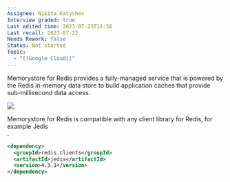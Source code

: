 ```yaml
---
Assignee: Nikita Katyshev
Interview graded: true
Last edited time: 2023-07-23T12:38
Last recall: 2023-07-22
Needs Rework: false
Status: Not started
Topic:
  - "[[Google Cloud]]"
---
```

Memorystore for Redis provides a fully-managed service that is powered by the Redis in-memory data store to build application caches that provide sub-millisecond data access.

[![](https://lh6.googleusercontent.com/bv5bs5jb7KIf3WG1gl33PaQ6bOgh_UufSZoq5ixsa_wvIgANWMZTXdSYYqO75ZMRYvDqhtp5gHJKsEuwu6sV13gA2rTyUIFAgoz9n0QRuHYcFXvU3iIilBOJ8nvfPvOUUazmAiYQGDslcUYjdSeAG3BeB1k98-v1rbiIqZPGAyL2cT2lFtdsFMaqGu7_AA)](https://lh6.googleusercontent.com/bv5bs5jb7KIf3WG1gl33PaQ6bOgh_UufSZoq5ixsa_wvIgANWMZTXdSYYqO75ZMRYvDqhtp5gHJKsEuwu6sV13gA2rTyUIFAgoz9n0QRuHYcFXvU3iIilBOJ8nvfPvOUUazmAiYQGDslcUYjdSeAG3BeB1k98-v1rbiIqZPGAyL2cT2lFtdsFMaqGu7_AA)

Memorystore for Redis is compatible with any client library for Redis, for example Jedis  
.  

```XML
<dependency>
  <groupId>redis.clients</groupId>
  <artifactId>jedis</artifactId>
  <version>4.3.1</version>
</dependency>
```